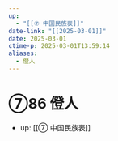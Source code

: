 ```yaml
---
up:
  - "[[⑦ 中国民族表]]"
date-link: "[[2025-03-01]]"
date: 2025-03-01
ctime-p: 2025-03-01T13:59:14
aliases:
  - 僜人
---
```


# ⑦86 僜人

- up: [[⑦ 中国民族表]]
